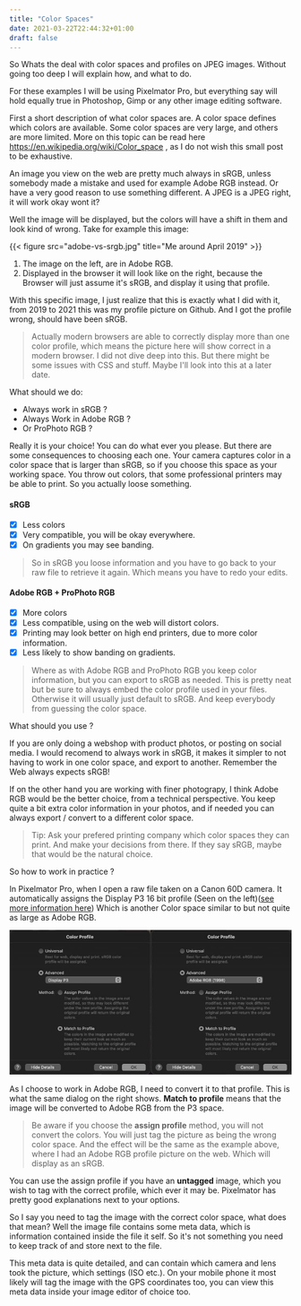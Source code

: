 ```yaml
---
title: "Color Spaces"
date: 2021-03-22T22:44:32+01:00
draft: false
---
```

So Whats the deal with color spaces and profiles on JPEG images. Without going too deep I will explain how, and what to do.

For these examples I will be using Pixelmator Pro, but everything say will hold equally true in Photoshop, Gimp or any other image editing software.

First a short description of what color spaces are. A color space defines which colors are available. Some color spaces are very large, and others are more limited. More on this topic can be read here https://en.wikipedia.org/wiki/Color_space , as I do not wish this small post to be exhaustive. 

An image you view on the web are pretty much always in sRGB, unless somebody made a mistake and used for example Adobe RGB instead. Or have a very good reason to use something different. A JPEG is a JPEG right, it will work okay wont it?

Well the image will be displayed, but the colors will have a shift in them and look kind of wrong. Take for example this image:

{{< figure src="adobe-vs-srgb.jpg" title="Me around April 2019" >}}

1. The image on the left, are in Adobe RGB.
2. Displayed in the browser it will look like on the right, because the Browser will just assume it's sRGB, and display it using that profile.

With this specific image, I just realize that this is exactly what I did with it, from 2019 to 2021 this was my profile picture on Github. And I got the profile wrong, should have been sRGB.

>Actually modern browsers are able to correctly display more than one color profile, which means the picture here will show correct in a modern browser. I did not dive deep into this. But there might be some issues with CSS and stuff. Maybe I'll look into this at a later date.

What should we do:
- Always work in sRGB ?
- Always Work in Adobe RGB ?
- Or ProPhoto RGB ?

Really it is your choice! You can do what ever you please. But there are some consequences to choosing each one. Your camera captures color in a color space that is larger than sRGB, so if you choose this space as your working space. You throw out colors, that some professional printers may be able to print. So you actually loose something. 

#### sRGB
- [X] Less colors
- [X] Very compatible, you will be okay everywhere.
- [X] On gradients you may see banding.

>So in sRGB you loose information and you have to go back to your raw file to retrieve it again. Which means you have to redo your edits.

#### Adobe RGB + ProPhoto RGB
- [X] More colors
- [X] Less compatible, using on the web will distort colors.
- [X] Printing may look better on high end printers, due to more color information.
- [X] Less likely to show banding on gradients.

>Where as with Adobe RGB and ProPhoto RGB you keep color information, but you can export to sRGB as needed. This is pretty neat but be sure to always embed the color profile used in your files. Otherwise it will usually just default to sRGB. And keep everybody from guessing the color space. 

What should you use ?

If you are only doing a webshop with product photos, or posting on social media. I would recomend to always work in sRGB, it makes it simpler to not having to work in one color space, and export to another. Remember the Web always expects sRGB!

If on the other hand you are working with finer photograpy, I think Adobe RGB would be the better choice, from a technical perspective. You keep quite a bit extra color information in your photos, and if needed you can always export / convert to a different color space.

> Tip: Ask your prefered printing company which color spaces they can print. And make your decisions from there. If they say sRGB, maybe that would be the natural choice.

So how to work in practice ?

In Pixelmator Pro, when I open a raw file taken on a Canon 60D camera. It automatically assigns the Display P3 16 bit profile (Seen on the left)([see more information here](https://developer.apple.com/videos/play/wwdc2017/821/#:~:text=So%20what%20is%20then%20Display,color%20space%20compared%20to%20sRGB.)) Which is another Color space similar to but not quite as large as Adobe RGB.

![Pixelmator Pro color profile dialog](pix-pro-spaces-dialog.jpg)

As I choose to work in Adobe RGB, I need to convert it to that profile. This is what the same dialog on the right shows. **Match to profile** means that the image will be converted to Adobe RGB from the P3 space. 

> Be aware if you choose the **assign profile** method, you will not convert the colors. You will just tag the picture as being the wrong color space. And the effect will be the same as the example above, where I had an Adobe RGB profile picture on the web. Which will display as an sRGB.

You can use the assign profile if you have an **untagged** image, which you wish to tag with the correct profile, which ever it may be. Pixelmator has pretty good explanations next to your options.

So I say you need to tag the image with the correct color space, what does that mean? Well the image file contains some meta data, which is information contained inside the file it self. So it's not something you need to keep track of and store next to the file. 

This meta data is quite detailed, and can contain which camera and lens took the picture, which settings (ISO etc.). On your mobile phone it most likely will tag the image with the GPS coordinates too, you can view this meta data inside your image editor of choice too.
